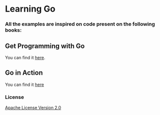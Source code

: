 # Learning Go

### All the examples are inspired on code present on the following books:

## Get Programming with Go

You can find it [here](https://www.manning.com/books/get-programming-with-go).

## Go in Action

You can find it [here](https://www.manning.com/books/go-in-action)

### License
[Apache License Version 2.0](https://github.com/NickNaso/cpp-learning/blob/master/LICENSE)
